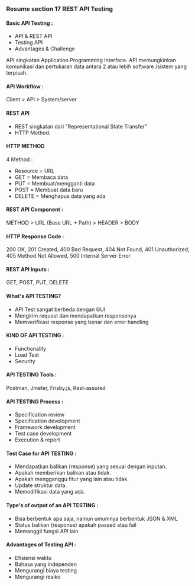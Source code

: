 ### Resume section 17 REST API Testing
#### Basic API Testing :
- API & REST API
- Testing API
- Advantages & Challenge

API singkatan Application Programming Interface. API memungkinkan komunikasi dan pertukaran data antara 2 atau lebih software /sistem yang terpisah.

#### API Workflow :
Client > API > System/server

#### REST API
- REST  singkatan dari "Representational State Transfer"
- HTTP Method.

#### HTTP METHOD
4 Method :
- Resource = URL
- GET = Membaca data
- PUT = Membuat/mengganti data
- POST = Membuat data baru
- DELETE = Menghapus data yang ada

#### REST API Component :
METHOD > URL (Base URL + Path) > HEADER > BODY

#### HTTP Response Code :
200 OK, 201 Created, 400 Bad Request, 404 Not Found, 401 Unauthorized, 405 Method Not Allowed, 500 Internal Server Error

#### REST API Inputs :
GET, POST, PUT, DELETE

#### What's API TESTING?
- API Test sangat berbeda dengan GUI
- Mengirim request dan mendapatkan responsenya
- Memverifikasi response yang benar dan error handling 

#### KIND OF API TESTING :
- Functionality
- Load Test
- Security

#### API TESTING Tools :
Postman, Jmeter, Frisby.js, Rest-assured

#### API TESTING Process :
- Specification review
- Specification development
- Framework development
- Test case development
- Execution & report

#### Test Case for API TESTING :
- Mendapatkan balikan (response) yang sesuai dengan inputan.
- Apakah memberikan balikan atau tidak.
- Apakah mengganggu fitur yang lain atau tidak.
- Update struktur data.
- Memodifikasi data yang ada.

#### Type's of output of an API TESTING :
- Bisa berbentuk apa saja, namun umumnya berbentuk JSON & XML
- Status balikan (response) apakah passed atau fail
- Memanggil fungsi API lain

#### Advantages of Testing API :
- Efisiensi waktu
- Bahasa yang independen
- Mengurangi biaya testing
- Mengurangi resiko



